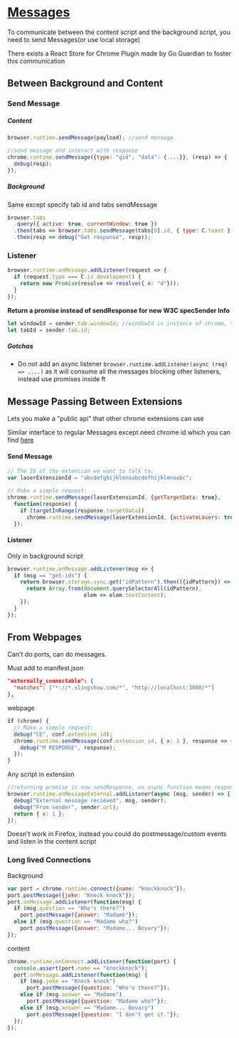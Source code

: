 # [Messages](https://developer.mozilla.org/en-US/docs/Mozilla/Add-ons/WebExtensions/API/runtime/onMessage)

To communicate between the content script and the background script, you need to send Messages(or use local storage)

There exists a React Store for Chrome Plugin made by Go Guardian to foster this communication

## Between Background and Content

### Send Message

##### Content

```javascript
browser.runtime.sendMessage(payload); //send message

//send message and interact with response
chrome.runtime.sendMessage({type: "gid", "data": {....}}, (resp) => {
  debug(resp);
});
```

##### Background

Same except specify tab id and tabs sendMessage

```js
browser.tabs
  .query({ active: true, currentWindow: true })
  .then(tabs => browser.tabs.sendMessage(tabs[0].id, { type: C.toast }))
  .then(resp => debug("Got response", resp));
```

### Listener

```js
browser.runtime.onMessage.addListener(request => {
  if (request.type === C.is_development) {
    return new Promise(resolve => resolve({ e: "d"}));
  }
});
```

**Return a promise instead of sendResponse for new W3C specSender Info**

```javascript
let windowId = sender.tab.windowId; //windowId is instance of chrome, so multiple tabs in the same window have the same windowId
let tabId = sender.tab.id;
```

##### Gotchas

- Do not add an async listener `browser.runtime.addListener(async (req) => ....)` as it will consume all the messages blocking other listeners, instead use promises inside ft

## Message Passing Between Extensions

Lets you make a "public api" that other chrome extensions can use

Similar interface to regular Messages except need chrome id which you can find [here](https://stackoverflow.com/questions/8946325/chrome-extension-id-how-to-find-it)

#### Send Message

```js
// The ID of the extension we want to talk to.
var laserExtensionId = "abcdefghijklmnoabcdefhijklmnoabc";

// Make a simple request:
chrome.runtime.sendMessage(laserExtensionId, {getTargetData: true},
  function(response) {
    if (targetInRange(response.targetData))
      chrome.runtime.sendMessage(laserExtensionId, {activateLasers: true});
  });
```

#### Listener

Only in background script

```js
browser.runtime.onMessage.addListener(msg => {
  if (msg == "get-ids") {
    return browser.storage.sync.get("idPattern").then(({idPattern}) => {
      return Array.from(document.querySelectorAll(idPattern),
                        elem => elem.textContent);
    });
  }
});
```

## From Webpages

Can't do ports, can do messages.

Must add to manifest.json

```json
"externally_connectable": {
  "matches": ["*://*.slingshow.com/*", "http://localhost:3000/*"]
},
```

webpage

```js
if (chrome) {
  // Make a simple request:
  debug("CE", conf.extension_id);
  chrome.runtime.sendMessage(conf.extension_id, { x: 1 }, response => {
    debug("M RESPONSE", response);
  });
}
```

Any script in extension

```js
//returning promise is now sendResponse, so async function means responses with anything returned
browser.runtime.onMessageExternal.addListener(async (msg, sender) => {
  debug("External message recieved", msg, sender);
  debug("From sender", sender.url);
  return { x: 1 };
});
```

Doesn't work in Firefox, instead you could do postmessage/custom events and listen in the content script

### Long lived Connections

Background

```js
var port = chrome.runtime.connect({name: "knockknock"});
port.postMessage({joke: "Knock knock"});
port.onMessage.addListener(function(msg) {
  if (msg.question == "Who's there?")
    port.postMessage({answer: "Madame"});
  else if (msg.question == "Madame who?")
    port.postMessage({answer: "Madame... Bovary"});
});
```

content

```js
chrome.runtime.onConnect.addListener(function(port) {
  console.assert(port.name == "knockknock");
  port.onMessage.addListener(function(msg) {
    if (msg.joke == "Knock knock")
      port.postMessage({question: "Who's there?"});
    else if (msg.answer == "Madame")
      port.postMessage({question: "Madame who?"});
    else if (msg.answer == "Madame... Bovary")
      port.postMessage({question: "I don't get it."});
  });
});
```
